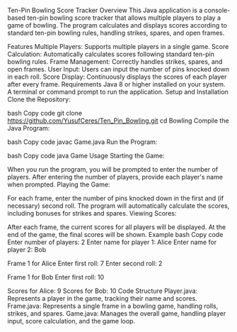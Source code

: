 

Ten-Pin Bowling Score Tracker
Overview
This Java application is a console-based ten-pin bowling score tracker that allows multiple players to play a game of bowling. The program calculates and displays scores according to standard ten-pin bowling rules, handling strikes, spares, and open frames.

Features
Multiple Players: Supports multiple players in a single game.
Score Calculation: Automatically calculates scores following standard ten-pin bowling rules.
Frame Management: Correctly handles strikes, spares, and open frames.
User Input: Users can input the number of pins knocked down in each roll.
Score Display: Continuously displays the scores of each player after every frame.
Requirements
Java 8 or higher installed on your system.
A terminal or command prompt to run the application.
Setup and Installation
Clone the Repository:

bash
Copy code
git clone https://github.com/YusufCeres/Ten_Pin_Bowling.git
cd Bowling
Compile the Java Program:

bash
Copy code
javac Game.java
Run the Program:

bash
Copy code
java Game
Usage
Starting the Game:

When you run the program, you will be prompted to enter the number of players.
After entering the number of players, provide each player's name when prompted.
Playing the Game:

For each frame, enter the number of pins knocked down in the first and (if necessary) second roll.
The program will automatically calculate the scores, including bonuses for strikes and spares.
Viewing Scores:

After each frame, the current scores for all players will be displayed.
At the end of the game, the final scores will be shown.
Example
bash
Copy code
Enter number of players: 2
Enter name for player 1: Alice
Enter name for player 2: Bob

Frame 1 for Alice
Enter first roll: 7
Enter second roll: 2

Frame 1 for Bob
Enter first roll: 10

Scores for Alice: 9
Scores for Bob: 10
Code Structure
Player.java: Represents a player in the game, tracking their name and scores.
Frame.java: Represents a single frame in a bowling game, handling rolls, strikes, and spares.
Game.java: Manages the overall game, handling player input, score calculation, and the game loop.
